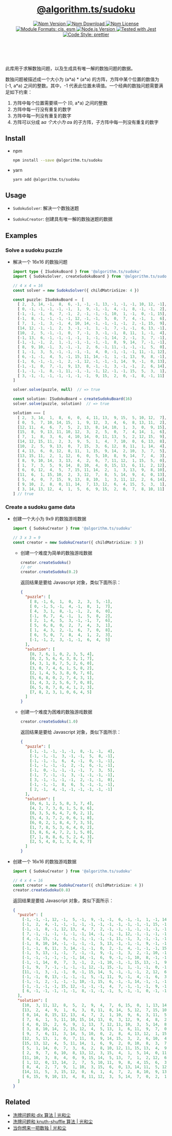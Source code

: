 <header>
  <h1 align="center">
    <a href="https://github.com/guanghechen/algorithm.ts/tree/release-2.x.x/packages/sudoku#readme">@algorithm.ts/sudoku</a>
  </h1>
  <div align="center">
    <a href="https://www.npmjs.com/package/@algorithm.ts/sudoku">
      <img
        alt="Npm Version"
        src="https://img.shields.io/npm/v/@algorithm.ts/sudoku.svg"
      />
    </a>
    <a href="https://www.npmjs.com/package/@algorithm.ts/sudoku">
      <img
        alt="Npm Download"
        src="https://img.shields.io/npm/dm/@algorithm.ts/sudoku.svg"
      />
    </a>
    <a href="https://www.npmjs.com/package/@algorithm.ts/sudoku">
      <img
        alt="Npm License"
        src="https://img.shields.io/npm/l/@algorithm.ts/sudoku.svg"
      />
    </a>
    <a href="#install">
      <img
        alt="Module Formats: cjs, esm"
        src="https://img.shields.io/badge/module_formats-cjs%2C%20esm-green.svg"
      />
    </a>
    <a href="https://github.com/nodejs/node">
      <img
        alt="Node.js Version"
        src="https://img.shields.io/node/v/@algorithm.ts/sudoku"
      />
    </a>
    <a href="https://github.com/facebook/jest">
      <img
        alt="Tested with Jest"
        src="https://img.shields.io/badge/tested_with-jest-9c465e.svg"
      />
    </a>
    <a href="https://github.com/prettier/prettier">
      <img
        alt="Code Style: prettier"
        src="https://img.shields.io/badge/code_style-prettier-ff69b4.svg?style=flat-square"
      />
    </a>
  </div>
</header>
<br/>

此库用于求解数独问题，以及生成具有唯一解的数独问题的数据。

数独问题被描述成一个大小为 (a\*a) \* (a\*a) 的方阵，方阵中某个位置的数值为 [-1, a\*a)
之间的整数。其中，-1 代表此位置未填值。一个经典的数独问题需要满足如下约束：

1. 方阵中每个位置需要填一个 [0, a\*a) 之间的整数
2. 方阵中每一行没有重复的数字
3. 方阵中每一列没有重复的数字
4. 方阵可以分成 a*a 个大小为 a*a 的子方阵，子方阵中每一列没有重复的数字


## Install

* npm

  ```bash
  npm install --save @algorithm.ts/sudoku
  ```

* yarn

  ```bash
  yarn add @algorithm.ts/sudoku
  ```


## Usage

* `SudokuSolver`: 解决一个数独迷题

* `SudokuCreator`: 创建具有唯一解的数独迷题的数据

## Examples

### Solve a sudoku puzzle

* 解决一个 16x16 的数独问题

  ```typescript
  import type { ISudokuBoard } from '@algorithm.ts/sudoku'
  import { SudokuSolver, createSudokuBoard } from '@algorithm.ts/sudoku'

  // 4 x 4 = 16
  const solver = new SudokuSolver({ childMatrixSize: 4 })

  const puzzle: ISudokuBoard =  [
    [ 2,  3, 14, -1,  8,  6, -1, -1, -1, 13, -1, -1, -1, 10, 12, -1],
    [ 0, -1, -1, -1, -1, -1,  1,  9, -1, -1,  4, -1,  8, -1, -1,  2],
    [-1, -1, -1,  6,  7, -1,  2, -1, -1, -1, 10,  1, -1,  0, -1, 15],
    [-1,  8, -1, -1, -1, -1, 12, -1, -1,  5,  0,  7,  4, -1,  1,  6],
    [ 7,  1, -1,  3, -1,  4, 10, 14, -1, -1, -1, -1,  2, -1, 15,  9],
    [14, 12, -1, -1,  2,  3, -1, -1,  1, -1,  7, -1, -1,  6, 13, -1],
    [10,  2,  5, -1, -1,  0,  7, -1,  3, -1, -1,  8, 11,  1, -1,  4],
    [-1, 13,  6, -1, -1, -1, -1,  1, -1, -1, 14,  2, -1,  3,  7, -1],
    [-1, -1, -1,  2,  1, -1, -1, -1, -1, -1,  8,  9, 14,  7, -1, -1],
    [ 8,  9, 10, -1,  3, -1, -1,  2,  6, -1, 11, -1, -1, -1,  5,  0],
    [ 1, -1,  3,  5, -1, -1, -1, -1,  4,  0, -1, -1, -1, 11, -1, 12],
    [ 6, -1, -1,  4,  5, -1, 15, 11, 14, -1,  1, -1, 13,  9,  8, -1],
    [-1,  6, -1, -1, -1,  2, -1, 12, -1, -1, -1, 14,  9, -1,  0, 13],
    [-1, -1,  0,  7, -1,  9, 13,  8, -1, -1,  3, -1, -1,  2,  6, 14],
    [-1, -1, -1,  8, -1, 11, -1, -1, -1, 12, -1, -1, 15,  5,  3,  1],
    [ 3, -1, -1, -1, -1, -1, -1, -1,  9, 15,  2,  0, -1,  8, -1, 11]
  ]

  solver.solve(puzzle, null)  // => true

  const solution: ISudokuBoard = createSudokuBoard(16)
  solver.solve(puzzle, solution)  // => true

  solution === [
    [ 2,  3, 14,  1,  8,  6,  0,  4, 11, 13,  9, 15,  5, 10, 12,  7],
    [ 0,  5,  7, 10, 14, 15,  1,  9, 12,  3,  4,  6,  8, 13, 11,  2],
    [12, 11,  4,  6,  7,  5,  2, 13,  8, 14, 10,  1,  3,  0,  9, 15],
    [15,  8,  9, 13, 11, 10, 12,  3,  2,  5,  0,  7,  4, 14,  1,  6],
    [ 7,  1,  8,  3,  6,  4, 10, 14,  0, 11, 13,  5,  2, 12, 15,  9],
    [14, 12, 15, 11,  2,  3,  9,  5,  1,  4,  7, 10,  0,  6, 13,  8],
    [10,  2,  5,  9, 13,  0,  7, 15,  3,  6, 12,  8, 11,  1, 14,  4],
    [ 4, 13,  6,  0, 12,  8, 11,  1, 15,  9, 14,  2, 10,  3,  7,  5],
    [13, 15, 11,  2,  1, 12,  6,  0,  5, 10,  8,  9, 14,  7,  4,  3],
    [ 8,  9, 10, 14,  3, 13,  4,  2,  6,  7, 11, 12,  1, 15,  5,  0],
    [ 1,  7,  3,  5,  9, 14,  8, 10,  4,  0, 15, 13,  6, 11,  2, 12],
    [ 6,  0, 12,  4,  5,  7, 15, 11, 14,  2,  1,  3, 13,  9,  8, 10],
    [11,  6,  1, 15, 10,  2,  3, 12,  7,  8,  5, 14,  9,  4,  0, 13],
    [ 5,  4,  0,  7, 15,  9, 13,  8, 10,  1,  3, 11, 12,  2,  6, 14],
    [ 9, 10,  2,  8,  0, 11, 14,  7, 13, 12,  6,  4, 15,  5,  3,  1],
    [ 3, 14, 13, 12,  4,  1,  5,  6,  9, 15,  2,  0,  7,  8, 10, 11]
  ] // true
  ```


### Create a sudoku game data

* 创建一个大小为 9x9 的数独游戏数据

  ```typescript
  import { SudokuCreator } from '@algorithm.ts/sudoku'

  // 3 x 3 = 9
  const creator = new SudokuCreator({ childMatrixSize: 3 })
  ```

  - 创建一个难度为简单的数独游戏数据

    ```typescript
    creator.createSudoku()
    // or
    creator.createSudoku(0.2)
    ```

    返回结果是要给 Javascript 对象，类似下面所示：

    ```json
    {
      "puzzle": [
        [ 8, -1, 6,  1,  0,  2,  3,  5, -1],
        [ 0, -1, 5, -1,  4, -1,  8,  1,  7],
        [ 4,  3, 1,  8, -1, -1,  2,  6,  0],
        [-1,  0, 7,  4, -1,  1,  5,  8,  2],
        [ 2,  1, 4,  5,  3, -1, -1,  7,  6],
        [ 5,  6, 8,  0,  2,  7,  4,  3,  1],
        [ 1,  4, 3,  2, -1,  6,  7,  0,  8],
        [ 6,  5, 0,  7,  8,  4,  1,  2,  3],
        [-1, -1, 2,  3, -1, -1,  6,  4,  5]
      ],
      "solution": [
        [8, 7, 6, 1, 0, 2, 3, 5, 4],
        [0, 2, 5, 6, 4, 3, 8, 1, 7],
        [4, 3, 1, 8, 7, 5, 2, 6, 0],
        [3, 0, 7, 4, 6, 1, 5, 8, 2],
        [2, 1, 4, 5, 3, 8, 0, 7, 6],
        [5, 6, 8, 0, 2, 7, 4, 3, 1],
        [1, 4, 3, 2, 5, 6, 7, 0, 8],
        [6, 5, 0, 7, 8, 4, 1, 2, 3],
        [7, 8, 2, 3, 1, 0, 6, 4, 5]
      ]
    }
    ```

  - 创建一个难度为困难的数独游戏数据

    ```typescript
    creator.createSudoku(1.0)
    ```

    返回结果是要给 Javascript 对象，类似下面所示：

    ```json
    {
      "puzzle": [
        [-1, -1, -1, -1, -1,  8, -1, -1,  4],
        [-1, -1, -1,  3, -1, -1,  5,  8, -1],
        [-1, -1, -1,  6,  4, -1,  0, -1, -1],
        [-1, -1, -1, -1,  2, -1,  6, -1, -1],
        [-1,  0, -1, -1, -1, -1,  7,  3,  5],
        [-1,  7, -1, -1,  3, -1, -1, -1, -1],
        [ 3, -1, -1, -1, -1,  2, -1, -1,  0],
        [-1, -1, -1,  8,  6,  5, -1, -1, -1],
        [ 2, -1,  4, -1, -1, -1, -1, -1, -1]
      ],
      "solution": [
        [0, 6, 1, 2, 5, 8, 3, 7, 4],
        [4, 2, 7, 3, 0, 1, 5, 8, 6],
        [8, 3, 5, 6, 4, 7, 0, 2, 1],
        [5, 4, 3, 7, 2, 0, 6, 1, 8],
        [6, 0, 2, 1, 8, 4, 7, 3, 5],
        [1, 7, 8, 5, 3, 6, 4, 0, 2],
        [3, 8, 6, 4, 7, 2, 1, 5, 0],
        [7, 1, 0, 8, 6, 5, 2, 4, 3],
        [2, 5, 4, 0, 1, 3, 8, 6, 7]
      ]
    }
    ```

* 创建一个 16x16 的数独游戏数据

  ```typescript
  import { SudokuCreator } from '@algorithm.ts/sudoku'

  // 4 x 4 = 16
  const creator = new SudokuCreator({ childMatrixSize: 4 })
  creator.createSudoku(0.8)
  ```

  返回结果是要给 Javascript 对象，类似下面所示：

  ```json
  {
    "puzzle": [
      [-1, -1, -1, 12, -1,  5, -1,  9, -1, -1,  6, -1, -1,  1, -1, 14],
      [-1,  2,  4, -1, -1, -1, -1, -1, -1, -1, -1, -1, -1, -1, 15, -1],
      [-1, -1,  8, -1, 12, 13,  4,  7,  2, -1, -1, -1, -1, -1, -1, -1],
      [ 7, -1, -1, -1, -1, -1, -1, 14, -1, -1, -1, 12, -1, -1, -1, -1],
      [ 4, -1, 15, -1,  6, -1, -1, -1, -1, -1, 11, -1,  3, -1, -1, -1],
      [-1,  8, 10, 14, -1, -1, -1, -1,  5, 13, -1, -1, -1,  9, -1, -1],
      [-1, -1,  6, 11,  3, 14, -1, -1,  0,  2, -1,  4, -1, -1, -1, 15],
      [-1,  5, 13, -1, -1,  7, -1, -1,  9, -1, -1,  3,  2, -1, 10, -1],
      [-1, -1, -1, -1, -1, -1, 14, -1,  6,  9, -1, -1, 10,  8, -1, -1],
      [-1, -1, 14,  0,  7,  3, -1,  2, -1, 10, -1, -1, 15, 13, -1,  9],
      [-1,  9,  7, -1, -1, -1, -1, 12, -1, 15, -1,  1, -1, -1,  0, -1],
      [11, -1,  3, -1, -1,  0, -1, 15, 14,  5, -1, -1, -1,  2, 12,  6],
      [-1, -1,  0, 13, -1, -1, -1,  5, -1, 11,  9, -1,  4, -1,  6,  3],
      [-1, -1,  2, -1, -1, -1, 10, -1, 15,  6, -1, -1, 14, -1, -1, -1],
      [-1, -1, -1, -1, 15, 12, -1, -1, -1,  4,  7, -1, -1, -1,  9, -1],
      [ 6, -1, -1, -1, -1, -1,  8, -1, -1, -1,  5, -1, -1,  0, -1, -1]
    ],
    "solution": [
      [10,  3, 11, 12,  8,  5,  2,  9,  4,  7,  6, 15,  0,  1, 13, 14],
      [13,  2,  4,  9,  1,  6,  3,  0, 11,  8, 14,  5, 12,  7, 15, 10],
      [ 0, 14,  8, 15, 12, 13,  4,  7,  2,  1, 10,  9,  6,  3, 11,  5],
      [ 7,  6,  1,  5, 11, 10, 15, 14, 13,  0,  3, 12,  9,  4,  8,  2],
      [ 4,  0, 15,  2,  6,  9,  1, 13,  7, 12, 11, 10,  3,  5, 14,  8],
      [ 3,  8, 10, 14,  2, 15, 12,  4,  5, 13,  1,  6, 11,  9,  7,  0],
      [ 9,  7,  6, 11,  3, 14,  5, 10,  0,  2,  8,  4, 13, 12,  1, 15],
      [12,  5, 13,  1,  0,  7, 11,  8,  9, 14, 15,  3,  2,  6, 10,  4],
      [15, 13, 12,  4,  5, 11, 14,  1,  6,  9,  2,  0, 10,  8,  3,  7],
      [ 5,  1, 14,  0,  7,  3,  6,  2,  8, 10, 12, 11, 15, 13,  4,  9],
      [ 2,  9,  7,  6, 10,  8, 13, 12,  3, 15,  4,  1,  5, 14,  0, 11],
      [11, 10,  3,  8,  4,  0,  9, 15, 14,  5, 13,  7,  1,  2, 12,  6],
      [ 1, 12,  0, 13, 14,  2,  7,  5, 10, 11,  9,  8,  4, 15,  6,  3],
      [ 8,  4,  2,  7,  9,  1, 10,  3, 15,  6,  0, 13, 14, 11,  5, 12],
      [14, 11,  5,  3, 15, 12,  0,  6,  1,  4,  7,  2,  8, 10,  9, 13],
      [ 6, 15,  9, 10, 13,  4,  8, 11, 12,  3,  5, 14,  7,  0,  2,  1]
    ]
  }
  ```


## Related

* [洗牌问题和 dlx 算法 | 光和尘][dlx]
* [洗牌问题和 knuth-shuffle 算法 | 光和尘][knuth-shuffle]
* [当你想来一把数独 | 光和尘](https://me.guanghechen.com/post/game/sudoku/)


[homepage]: https://github.com/guanghechen/algorithm.ts/tree/release-2.x.x/packages/sudoku#readme
[knuth-shuffle]: https://me.guanghechen.com/post/algorithm/shuffle/#heading-knuth-shuffle
[dlx]: https://me.guanghechen.com/post/algorithm/shuffle/#heading-dlx
